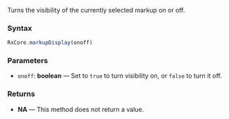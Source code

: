 Turns the visibility of the currently selected markup on or off.

### Syntax

```typescript
RxCore.markupDisplay(onoff)
```

### Parameters

- `onoff`: **boolean** — Set to `true` to turn visibility on, or `false` to turn it off.

### Returns

- **NA** — This method does not return a value.